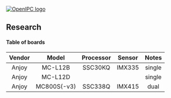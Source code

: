 [![OpenIPC logo][logo]][site_basic]

## Research


#### Table of boards

| Vendor      | Model      | Processor  | Sensor     | Notes      |
|:----------: |:----------:|:----------:|:----------:|:----------:|
| Anjoy       | MC-L12B    | SSC30KQ    | IMX335     | single     |
| Anjoy       | MC-L12D    |            |            | single     |
| Anjoy       | MC800S(-v3)| SSC338Q    | IMX415     | dual       |


[logo]: https://openipc.org/assets/openipc-logo-black.svg
[site_basic]: https://openipc.org
[telegram_en]: https://t.me/OpenIPC
